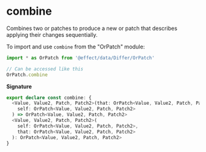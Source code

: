 # combine

Combines two or patches to produce a new or patch that describes applying
their changes sequentially.

To import and use `combine` from the "OrPatch" module:

```ts
import * as OrPatch from '@effect/data/Differ/OrPatch'

// Can be accessed like this
OrPatch.combine
```

**Signature**

```ts
export declare const combine: {
  <Value, Value2, Patch, Patch2>(that: OrPatch<Value, Value2, Patch, Patch2>): (
    self: OrPatch<Value, Value2, Patch, Patch2>
  ) => OrPatch<Value, Value2, Patch, Patch2>
  <Value, Value2, Patch, Patch2>(
    self: OrPatch<Value, Value2, Patch, Patch2>,
    that: OrPatch<Value, Value2, Patch, Patch2>
  ): OrPatch<Value, Value2, Patch, Patch2>
}
```
